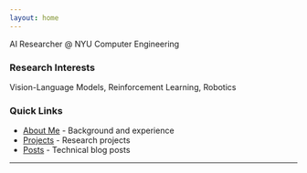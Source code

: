 ```yaml
---
layout: home
---
```


AI Researcher @ NYU Computer Engineering

### Research Interests
Vision-Language Models, Reinforcement Learning, Robotics

### Quick Links
- [About Me](/about/) - Background and experience
- [Projects](/projects/) - Research projects
- [Posts](/posts/) - Technical blog posts

---
